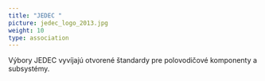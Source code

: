 ```yaml
---
title: "JEDEC "
picture: jedec_logo_2013.jpg
weight: 10
type: association
---
```


Výbory JEDEC vyvíjajú otvorené štandardy pre polovodičové komponenty a subsystémy.